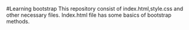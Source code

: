 #Learning bootstrap
This repository consist of index.html,style.css and other necessary files.
Index.html file has some basics of bootstrap methods.

